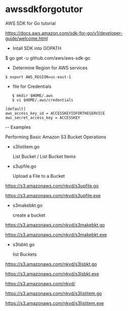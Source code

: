 # awssdkforgotutor
AWS SDK for Go tutorial

https://docs.aws.amazon.com/sdk-for-go/v1/developer-guide/welcome.html

- Intall SDK into GOPATH

 $ go get -u github.com/aws/aws-sdk-go

- Determine Region for AWS services

```
$ export AWS_REGION=us-east-1
```

- file for Credentials 

```
   $ mkdir $HOME/.aws
   $ vi $HOME/.aws/credentials
```

```
[default]
aws_access_key_id = ACCESSKEYIDFORTHESERVICE
aws_secret_access_key = ACCESSKEY
```

-- Examples

   Performing Basic Amazon S3 Bucket Operations 

-  s3listitem.go

   List Bucket / List Bucket Items 
  
- s3upfile.go 
   
     Upload a File to a Bucket

https://s3.amazonaws.com/nkvd/s3upfile.go

https://s3.amazonaws.com/nkvd/s3upfile.exe



- s3makebkt.go

     create a bucket

https://s3.amazonaws.com/nkvd/s3makebkt.go

https://s3.amazonaws.com/nkvd/s3makebkt.exe

- s3lsbkt.go

   list Buckets

https://s3.amazonaws.com/nkvd/s3lsbkt.go

https://s3.amazonaws.com/nkvd/s3lsbkt.exe


https://s3.amazonaws.com/nkvd/




https://s3.amazonaws.com/nkvd/s3listitem.go

https://s3.amazonaws.com/nkvd/s3listitem.exe


